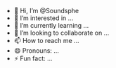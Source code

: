 - 👋 Hi, I’m @Soundsphe
- 👀 I’m interested in ...
- 🌱 I’m currently learning ...
- 💞️ I’m looking to collaborate on ...
- 📫 How to reach me ...
- 😄 Pronouns: ...
- ⚡ Fun fact: ...

<!---
Soundsphe/Soundsphe is a ✨ special ✨ repository because its `README.md` (this file) appears on your GitHub profile.
You can click the Preview link to take a look at your changes.
--->
